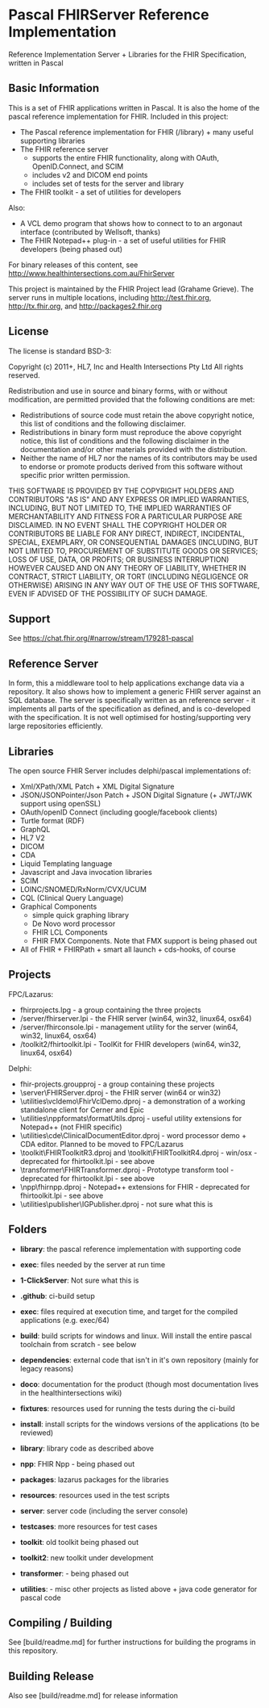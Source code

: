# Pascal FHIRServer Reference Implementation

Reference Implementation Server + Libraries for the FHIR Specification, written in Pascal

## Basic Information

This is a set of FHIR applications written in Pascal. It is also 
the home of the pascal reference implementation for FHIR. Included 
in this project:
* The Pascal reference implementation for FHIR (/library) + many useful supporting libraries
* The FHIR reference server 
  * supports the entire FHIR functionality, along with OAuth, OpenID.Connect, and SCIM
  * includes v2 and DICOM end points
  * includes set of tests for the server and library 
* The FHIR toolkit - a set of utilities for developers


Also:

* A VCL demo program that shows how to connect to to an argonaut interface (contributed by Wellsoft, thanks)
* The FHIR Notepad++ plug-in - a set of useful utilities for FHIR developers (being phased out)

For binary releases of this content, see http://www.healthintersections.com.au/FhirServer

This project is maintained by the FHIR Project lead (Grahame Grieve). The server runs in 
multiple locations, including http://test.fhir.org, http://tx.fhir.org, and http://packages2.fhir.org

## License

The license is standard BSD-3:

Copyright (c) 2011+, HL7, Inc and Health Intersections Pty Ltd
All rights reserved.

Redistribution and use in source and binary forms, with or without modification, 
are permitted provided that the following conditions are met:

* Redistributions of source code must retain the above copyright notice, this list of conditions and the following disclaimer.
* Redistributions in binary form must reproduce the above copyright notice, this list of conditions and the following disclaimer in the documentation and/or other materials provided with the distribution.
* Neither the name of HL7 nor the names of its contributors may be used to endorse or promote products derived from this software without specific prior written permission.

THIS SOFTWARE IS PROVIDED BY THE COPYRIGHT HOLDERS AND CONTRIBUTORS "AS IS" AND 
ANY EXPRESS OR IMPLIED WARRANTIES, INCLUDING, BUT NOT LIMITED TO, THE IMPLIED 
WARRANTIES OF MERCHANTABILITY AND FITNESS FOR A PARTICULAR PURPOSE ARE DISCLAIMED. 
IN NO EVENT SHALL THE COPYRIGHT HOLDER OR CONTRIBUTORS BE LIABLE FOR ANY DIRECT, 
INDIRECT, INCIDENTAL, SPECIAL, EXEMPLARY, OR CONSEQUENTIAL DAMAGES (INCLUDING, BUT 
NOT LIMITED TO, PROCUREMENT OF SUBSTITUTE GOODS OR SERVICES; LOSS OF USE, DATA, OR 
PROFITS; OR BUSINESS INTERRUPTION) HOWEVER CAUSED AND ON ANY THEORY OF LIABILITY, 
WHETHER IN CONTRACT, STRICT LIABILITY, OR TORT (INCLUDING NEGLIGENCE OR OTHERWISE) 
ARISING IN ANY WAY OUT OF THE USE OF THIS SOFTWARE, EVEN IF ADVISED OF THE 
POSSIBILITY OF SUCH DAMAGE.

## Support

See <https://chat.fhir.org/#narrow/stream/179281-pascal>

## Reference Server

In form, this a middleware tool to help applications exchange data via a repository. 
It also shows how to implement a generic FHIR server against an SQL database. The server 
is specifically written as an reference server - it implements all parts of the 
specification as defined, and is co-developed with the specification. It is not 
well optimised for hosting/supporting very large repositories efficiently. 

## Libraries

The open source FHIR Server includes delphi/pascal implementations of:
* Xml/XPath/XML Patch + XML Digital Signature
* JSON/JSONPointer/Json Patch + JSON Digital Signature (+ JWT/JWK support using openSSL)
* OAuth/openID Connect (including google/facebook clients)
* Turtle format (RDF)
* GraphQL
* HL7 V2
* DICOM
* CDA
* Liquid Templating language
* Javascript and Java invocation libraries
* SCIM
* LOINC/SNOMED/RxNorm/CVX/UCUM
* CQL (Clinical Query Language)
* Graphical Components
  * simple quick graphing library
  * De Novo word processor
  * FHIR LCL Components
  * FHIR FMX Components. Note that FMX support is being phased out
* All of FHIR + FHIRPath + smart all launch + cds-hooks, of course

## Projects

FPC/Lazarus:
* fhirprojects.lpg - a group containing the three projects
* /server/fhirserver.lpi - the FHIR server (win64, win32, linux64, osx64)
* /server/fhirconsole.lpi - management utility for the server  (win64, win32, linux64, osx64)
* /toolkit2/fhirtoolkit.lpi - ToolKit for FHIR developers (win64, win32, linux64, osx64)

Delphi:

* fhir-projects.groupproj - a group containing these projects
* \server\FHIRServer.dproj - the FHIR server (win64 or win32)
* \utilities\vcldemo\FhirVclDemo.dproj - a demonstration of a working standalone client for Cerner and Epic
* \utilities\nppformats\formatUtils.dproj - useful utility extensions for Notepad++ (not FHIR specific)
* \utilities\cde\ClinicalDocumentEditor.dproj - word processor demo + CDA editor. Planned to be moved to FPC/Lazarus 
* \toolkit\FHIRToolkitR3.dproj and \toolkit\FHIRToolkitR4.dproj - win/osx - deprecated for fhirtoolkit.lpi - see above
* \transformer\FHIRTransformer.dproj - Prototype transform tool - deprecated for fhirtoolkit.lpi - see above
* \npp\fhirnpp.dproj - Notepad++ extensions for FHIR - deprecated for fhirtoolkit.lpi - see above
* \utilities\publisher\IGPublisher.dproj - not sure what this is

## Folders

* **library**: the pascal reference implementation with supporting code
* **exec**: files needed by the server at run time

* **1-ClickServer**: Not sure what this is
* **.github**: ci-build setup
* **exec**: files required at execution time, and target for the compiled applications (e.g. exec/64)
* **build**: build scripts for windows and linux. Will install the entire pascal toolchain from scratch  - see below
* **dependencies**: external code that isn't in it's own repository (mainly for legacy reasons)
* **doco**: documentation for the product (though most documentation lives in the healthintersections wiki)
* **fixtures**: resources used for running the tests during the ci-build
* **install**: install scripts for the windows versions of the applications (to be reviewed)
* **library**: library code as described above  
* **npp**: FHIR Npp - being phased out
* **packages**: lazarus packages for the libraries
* **resources**: resources used in the test scripts
* **server**: server code (including the server console)
* **testcases**: more resources for test cases 
* **toolkit**: old toolkit being phased out
* **toolkit2**: new toolkit under development
* **transformer**: - being phased out
* **utilities**: - misc other projects as listed above + java code generator for pascal code

## Compiling / Building

See [build/readme.md] for further instructions for building the programs in this repository.

## Building Release

Also see [build/readme.md] for release information

